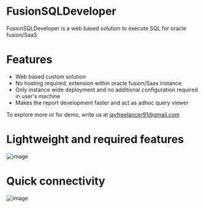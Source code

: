 # FusionSQLDeveloper
FusionSQLDeveloper is a web based solution to execute SQL for oracle fusion/SaaS

# Features
- Web based custom solution
- No hosting required, extension within oracle fusion/Saas instance
- Only instance wide deployment and no additional configuration required in user's machine
- Makes the report development faster and act as adhoc query viewer
  
To explore more or for demo, write us at jayfreelancer91@gmail.com

# Lightweight and required features
![image](https://github.com/JayFreelancer/FusionSQLDeveloper/assets/70473214/3d066ba7-f80e-451c-91fd-f09a3235970e)


# Quick connectivity
![image](https://github.com/JayFreelancer/FusionSQLDeveloper/assets/70473214/9fa669ef-8d3c-4618-b9ea-a4712d6a8b6e)








